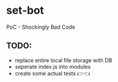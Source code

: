 # set-bot

PoC - Shockingly Bad Code

## TODO: 
- replace entire local file storage with DB
- seperate index.js into modules
- create some actual tests 👉👈
